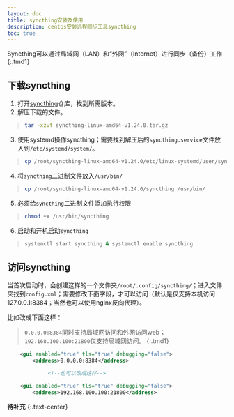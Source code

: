 ```yaml
---
layout: doc
title: syncthing安装及使用
description: centos安装远程同步工具syncthing
toc: true
---
```


Syncthing可以通过局域网（LAN）和“外网”（Internet）进行同步（备份）工作
{:.tmd1}

## 下载syncthing

1. 打开[syncthing](https://github.com/syncthing/syncthing/releases)仓库，找到所需版本。
2. 解压下载的文件。
  > ```bash
  > tar -xzvf syncthing-linux-amd64-v1.24.0.tar.gz
  > ```
3. 使用systemd操作syncthing；需要找到解压后的`syncthing.service`文件放入到`/etc/systemd/system/`。
  > ```bash
  > cp /root/syncthing-linux-amd64-v1.24.0/etc/linux-systemd/user/syncthing.service /etc/systemd/system/
  > ```
4. 将`syncthing`二进制文件放入`/usr/bin/`
  > ```bash
  > cp /root/syncthing-linux-amd64-v1.24.0/syncthing /usr/bin/
  > ```
5. 必须给`syncthing`二进制文件添加执行权限
  > ```bash
  > chmod +x /usr/bin/syncthing
  > ```
6. 启动和开机启动`syncthing`
  > ```bash
  > systemctl start syncthing & systemctl enable syncthing
  > ```

## 访问syncthing

当首次启动时，会创建这样的一个文件夹`/root/.config/syncthing/`；进入文件夹找到`config.xml`；需要修改下面字段，才可以访问（默认是仅支持本机访问127.0.0.1:8384；当然也可以使用nginx反向代理）。

比如改成下面这样：
> `0.0.0.0:8384`同时支持局域网访问和外网访问web；`192.168.100.100:21800`仅支持局域网访问。
> {:.tmd1}

```xml
    <gui enabled="true" tls="true" debugging="false">
        <address>0.0.0.0:8384</address>

             <!--也可以改成这样-->

    <gui enabled="true" tls="true" debugging="false">
        <address>192.168.100.100:21800</address>        
```

**待补充**
{:.text-center}